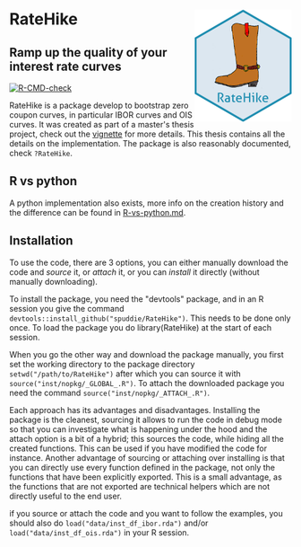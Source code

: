 # RateHike <img src="man/figures/logo-big.png" align="right" height="200" />
## Ramp up the quality of your interest rate curves

<!-- badges: start -->
[![R-CMD-check](https://github.com/spuddie/RateHike/actions/workflows/R-CMD-check.yaml/badge.svg)](https://github.com/spuddie/RateHike/actions/workflows/R-CMD-check.yaml)
<!-- badges: end -->

RateHike is a package develop to bootstrap zero coupon curves, in
particular IBOR curves and OIS curves. It was created as part of a
master's thesis project, check out the 
[vignette](MastersThesis.md)
for more details. This
thesis contains all the details on the implementation. The package is
also reasonably documented, check `?RateHike`.

## R vs python
A python implementation also exists, more info on the creation history
and the difference can be found in 
[R-vs-python.md](R-vs-python.md).

## Installation

To use the code, there are 3 options, you can either
manually download the code and _source_ it, or _attach_ it,
or you can _install_ it directly (without manually downloading).
  
To install the package, you need the "devtools" package, and in
an R session you give the command
`devtools::install_github("spuddie/RateHike")`. This needs to
be done only once. To load the package you do
library(RateHike) at the start of each session.
    
When you go the other way and download the package manually, you first
set the working directory to the package directory
`setwd("/path/to/RateHike")` after which you can
source  it with
`source("inst/nopkg/_GLOBAL_.R")`.
To attach the downloaded package you need the command
`source("inst/nopkg/_ATTACH_.R")`.

Each approach has its advantages and disadvantages. Installing the
package is the cleanest, sourcing it allows to run the code in debug
mode so that you can investigate what is happening under the hood and
the attach option is a bit of a hybrid; this sources the code, while
hiding all the created functions. This can be used if you have
modified the code for instance. Another advantage of sourcing or
attaching over installing is that you can directly use every function
defined in the package, not only the functions that have been
explicitly exported. This is a small advantage, as the functions that
are not exported are technical helpers which are not directly useful
to the end user.

if you source or attach the code and you want to follow the examples,
you should also do `load("data/inst_df_ibor.rda")` and/or
`load("data/inst_df_ois.rda")` in your R session.
